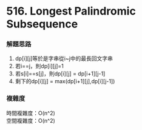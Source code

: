 # 516. Longest Palindromic Subsequence
### 解題思路
1. dp[i][j]等於是字串從i~j中的最長回文字串
2. 若i==j，則dp[i][j]=1
3. 若s[i]==s[j]，則dp[i][j] = dp[i+1][j-1]
4. 剩下的dp[i][j] = max(dp[i+1][j],dp[i][j-1])
### 複雜度
時間複雜度：O(n^2)
<br>空間複雜度：O(n^2)
